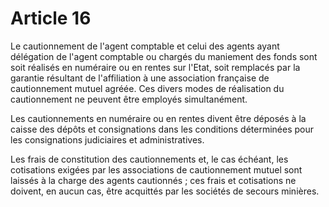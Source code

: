 # Article 16

Le cautionnement de l'agent comptable et celui des agents ayant délégation de l'agent comptable ou chargés du maniement des fonds sont soit réalisés en numéraire ou en rentes sur l'Etat, soit remplacés par la garantie résultant de l'affiliation à une association française de cautionnement mutuel agréée. Ces divers modes de réalisation du cautionnement ne peuvent être employés simultanément.

Les cautionnements en numéraire ou en rentes divent être déposés à la caisse des dépôts et consignations dans les conditions déterminées pour les consignations judiciaires et administratives.

Les frais de constitution des cautionnements et, le cas échéant, les cotisations exigées par les associations de cautionnement mutuel sont laissés à la charge des agents cautionnés ; ces frais et cotisations ne doivent, en aucun cas, être acquittés par les sociétés de secours minières.
